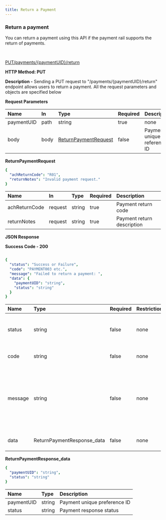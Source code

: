 ```yaml
---
title: Return a Payment
---
```


### **Return a payment**

You can return a payment using this API if the payment rail supports the return of payments.

<br>

[PUT/payments/{paymentUID}/return](https://finzlyconnect-api-developer-portal.redoc.ly/openapi/paymentapi/operation/returnPaymentV3/)

**HTTP Method: PUT**

**Description -** Sending a PUT request to "/payments/{paymentUID}/return" endpoint allows users to return a payment. All the request parameters and objects are specified below

**Request Parameters**

|**Name**|**In**|**Type**|**Required**|**Description**|
| :- | :- | :- | :- | :- |
|paymentUID|path|string|true|none|
|body|body|[ReturnPaymentRequest](https://finzlyconnect-api-developer-portal.redoc.ly/openapi/paymentapi/operation/returnPaymentV3/)|false |Payment unique reference ID|

**ReturnPaymentRequest**

```yaml Before
{
  "achReturnCode": "R01",
  "returnNotes": "Invalid payment request."
}

```

|**Name**|**In**|**Type**|**Required**|**Description**|
| :- | :- | :- | :- | :- |
|achReturnCode|request|string|true|Payment return code|
|returnNotes|request|string|true|Payment return description|


**JSON Response**

**Success Code - 200**

```yaml Before

{
  "status": "Success or Failure",
  "code": "PAYMENT003 etc.",
  "message": "Failed to return a payment: ",
  "data": {
    "paymentUID": "string",
	"status": "string"
  }
}

```

|**Name**|**Type**|**Required**|**Restrictions**|**Description**|
| :- | :- | :- | :- | :- |
|status|string|false|none|Status of the API request either it will be a success or a failure|
|code|string|false|none|Code associated with the error.|
|message|string|false|none|Error message corresponding to the error code indicating the issue in API call and an indication on how to resolve it.|
|data|ReturnPaymentResponse_data|false|none|Return Response Data|


**ReturnPaymentResponse_data**

```yaml Before
{
  "paymentUID": "string",
  "status": "string"
}

```

|**Name**|**Type**|**Description**|
| :- | :- | :- |
|paymentUID|string|Payment unique preference ID|
|status|string|Payment response status|